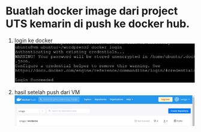 # Buatlah docker image dari project UTS kemarin di push ke docker hub.
1. login ke docker
![Langkah ](img/1.jpg)

2. hasil setelah push dari VM
 ![Langkah ](img/2.jpg)
